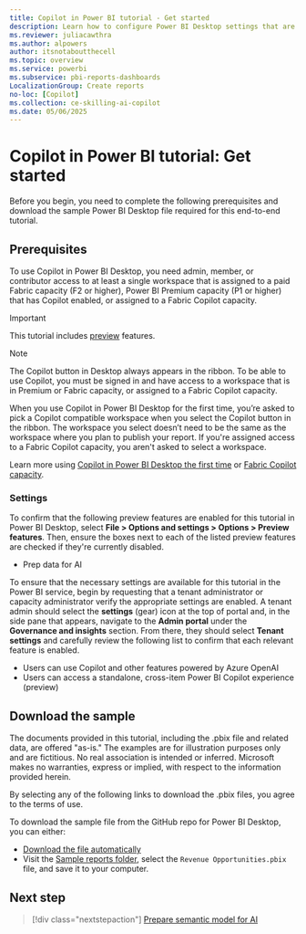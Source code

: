 ```yaml
---
title: Copilot in Power BI tutorial - Get started
description: Learn how to configure Power BI Desktop settings that are required for this end-to-end tutorial.
ms.reviewer: juliacawthra
ms.author: alpowers
author: itsnotaboutthecell
ms.topic: overview
ms.service: powerbi
ms.subservice: pbi-reports-dashboards
LocalizationGroup: Create reports
no-loc: [Copilot]
ms.collection: ce-skilling-ai-copilot
ms.date: 05/06/2025
---
```


# Copilot in Power BI tutorial: Get started

Before you begin, you need to complete the following prerequisites and download the sample Power BI Desktop file required for this end-to-end tutorial.

## Prerequisites

To use Copilot in Power BI Desktop, you need admin, member, or contributor access to at least a single workspace that is assigned to a paid Fabric capacity (F2 or higher), Power BI Premium capacity (P1 or higher) that has Copilot enabled, or assigned to a Fabric Copilot capacity.

> [!IMPORTANT]
> This tutorial includes [preview](https://learn.microsoft.com/fabric/fundamentals/preview) features.

> [!NOTE]
> The Copilot button in Desktop always appears in the ribbon. To be able to use Copilot, you must be signed in and have access to a workspace that is in Premium or Fabric capacity, or assigned to a Fabric Copilot capacity.

When you use Copilot in Power BI Desktop for the first time, you’re asked to pick a Copilot compatible workspace when you select the Copilot button in the ribbon. The workspace you select doesn’t need to be the same as the workspace where you plan to publish your report. If you're assigned access to a Fabric Copilot capacity, you aren't asked to select a workspace.

Learn more using [Copilot in Power BI Desktop the first time](https://learn.microsoft.com/power-bi/create-reports/copilot-power-bi-desktop) or [Fabric Copilot capacity](https://learn.microsoft.com/fabric/enterprise/fabric-copilot-capacity).

### Settings

To confirm that the following preview features are enabled for this tutorial in Power BI Desktop, select **File > Options and settings > Options > Preview features**. Then, ensure the boxes next to each of the listed preview features are checked if they're currently disabled.

- Prep data for AI

To ensure that the necessary settings are available for this tutorial in the Power BI service, begin by requesting that a tenant administrator or capacity administrator verify the appropriate settings are enabled. A tenant admin  should select the **settings** (gear) icon at the top of portal and, in the side pane that appears, navigate to the **Admin portal** under the **Governance and insights** section. From there, they should select **Tenant settings** and carefully review the following list to confirm that each relevant feature is enabled.

- Users can use Copilot and other features powered by Azure OpenAI
- Users can access a standalone, cross-item Power BI Copilot experience (preview)

## Download the sample

The documents provided in this tutorial, including the .pbix file and related data, are offered "as-is." The examples are for illustration purposes only and are fictitious. No real association is intended or inferred. Microsoft makes no warranties, express or implied, with respect to the information provided herein.

By selecting any of the following links to download the .pbix files, you agree to the terms of use.

To download the sample file from the GitHub repo for Power BI Desktop, you can either:

- [Download the file automatically](https://github.com/microsoft/powerbi-desktop-samples/raw/refs/heads/main/Sample%20Reports/Revenue%20Opportunities.pbix)
- Visit the [Sample reports folder](https://github.com/microsoft/powerbi-desktop-samples/tree/main/Sample%20Reports), select the `Revenue Opportunities.pbix` file, and save it to your computer.

## Next step

> [!div class="nextstepaction"]
> [Prepare semantic model for AI](tutorial-copilot-in-power-bi-prepare-model.md)